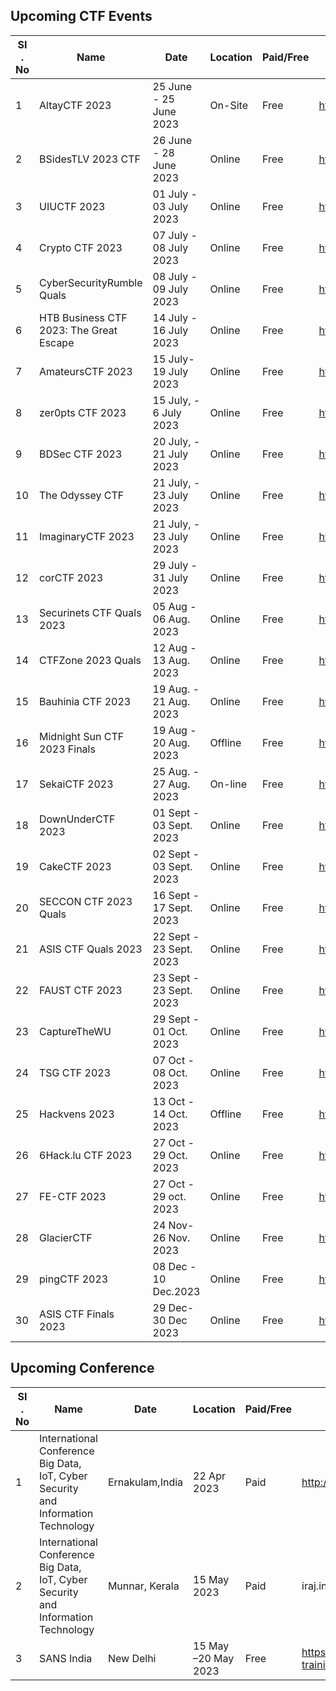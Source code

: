  ## Upcoming CTF Events

|   SI . No         | Name                                | Date             | Location  | Paid/Free | Link to register |
| ----------------- | -------------------------------------|----------| ----------| ----------| -----------------|
|1|AltayCTF 2023 |	25 June - 25 June 2023 |	On-Site	| Free |	https://altayctf.ru/|
|2|BSidesTLV 2023 CTF	| 26 June - 28 June 2023| 	Online	| Free |	https://bsidestlv.com/ctf/2023/|
|3|UIUCTF 2023	|01 July - 03 July 2023	|Online	|Free |	https://uiuc.tf/|
|4|Crypto CTF 2023	| 07 July - 08 July 2023	 | Online	| Free | 	https://cr.yp.toc.tf/| 
|5|CyberSecurityRumble Quals	| 08 July - 09 July 2023	| Online	| Free | 	https://cybersecurityrumble.de/2023/en| 
|6|HTB Business CTF 2023: The Great Escape| 	14 July -  16 July 2023	| Online	| Free 	| https://ctf.hackthebox.com/|
|7|AmateursCTF 2023 |	15 July-19 July 2023	| Online	| Free 	| https://ctf.amateurs.team/| 
|8|zer0pts CTF 2023	| 15 July, - 6 July 2023	| Online	| Free 	| http://www.zer0pts.com/| 
|9|BDSec CTF 2023	| 20 July, -  21 July 2023 | 	Online | 	Free | 	https://bdsec-ctf.com/| 
|10|The Odyssey CTF	| 21 July, -  23 July 2023 | 	Online | 	Free | 	https://odyssey.hackrocks.com/ |
|11|ImaginaryCTF 2023	| 21 July, - 23 July 2023	| Online	| Free 	| https://ctf.cor.team/| 
|12|corCTF 2023	| 29 July -  31 July 2023 | Online	| Free | https://ctf.cor.team/| 
|13|Securinets CTF Quals 2023	|  05 Aug - 06 Aug. 2023 	| Online	| Free 	| https://ctf.securinets.tn/|
|14|CTFZone 2023 Quals	| 12 Aug - 13 Aug. 2023	| Online	| Free | 	https://ctf.bi.zone/| 
|15|Bauhinia CTF 2023| 	19 Aug. - 21 Aug. 2023	| Online	| Free 	| https://b6a.black/| 
|16|Midnight Sun CTF 2023 Finals	| 19 Aug - 20 Aug. 2023	| Offline | 	Free | 	https://midnightsunctf.com/| 
|17|SekaiCTF 2023 | 25 Aug. - 27 Aug. 2023 | 	On-line	| Free 	| https://ctf.sekai.team/| 
|18|DownUnderCTF 2023 | 	01 Sept - 03 Sept. 2023	| Online	| Free 	| https://play.duc.tf/| 
|19|CakeCTF 2023	| 02 Sept - 03 Sept. 2023	| Online | 	Free | 	https://cakectf.com/|
|20|SECCON CTF 2023 Quals	| 16 Sept - 17 Sept. 2023	| Online	| Free 	| https://www.seccon.jp/2023/|
|21|ASIS CTF Quals 2023 | 	22 Sept -  23 Sept. 2023	| Online	| Free 	| https://asisctf.com/|
|22|FAUST CTF 2023	| 23 Sept -  23 Sept. 2023	| Online	| Free |	https://2022.faustctf.net/|
|23|CaptureTheWU | 29 Sept - 01 Oct. 2023 | 	Online| Free |	https://www.capturethewu.net/|
|24|TSG CTF 2023	| 07 Oct -  08 Oct. 2023	| Online	| Free 	| https://ctf.tsg.ne.jp/|
|25|Hackvens 2023	| 13 Oct - 14 Oct. 2023	| Offline | 	Free | 	http://hackvens.fr/|
|26|6Hack.lu CTF 2023	| 27 Oct - 29 Oct. 2023	| Online	|Free |	https://fe-ctf.dk/|
|27|FE-CTF 2023	|27 Oct - 29 oct. 2023	|Online	|Free 	|https://fe-ctf.dk/|
|28|GlacierCTF	|24 Nov- 26 Nov. 2023|	Online|	Free| 	https://glacierctf.com/|
|29|pingCTF 2023	 |08 Dec - 10 Dec.2023	|Online	|Free 	|https://ctf.knping.pl/|
|30|ASIS CTF Finals 2023|	29 Dec-30 Dec 2023	|Online|	Free |	https://asisctf.com/|


## Upcoming Conference

|   SI . No         | Name                                                         | Date     | Location  | Paid/Free | Link to register |
| ----------------- | ------------------------------------------------------------ |----------| ----------| ----------| -----------------| 
|1|International Conference  Big Data, IoT, Cyber Security and Information Technology	 | Ernakulam,India	| 22 Apr 2023	 | Paid 	| http://iraj.in/Conference/12736/ICBDICSIT/call|
|2|International Conference Big Data, IoT, Cyber Security and Information Technology 	| Munnar, Kerala	| 15 May 2023	| Paid 	| iraj.in/Conference/12519/ICBDICSIT/|
|3|SANS India	| New Delhi	| 15 May –20 May 2023	| Free	|https://www.sans.org/cyber-security-training-events/India-May-2023/|




